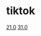 # tiktok

[21.0](itms-services://?action=download-manifest&url=https://raw.githubusercontent.com/Leiseya/tiktok/main/tiktok-21.0.plist)
[31.0](itms-services://?action=download-manifest&url=https://raw.githubusercontent.com/Leiseya/tiktok/main/tiktok-31.0.plist)

